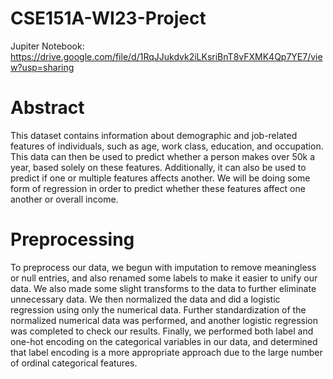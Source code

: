 # CSE151A-WI23-Project

Jupiter Notebook: https://drive.google.com/file/d/1RqJJukdvk2iLKsriBnT8vFXMK4Qp7YE7/view?usp=sharing

# Abstract
This dataset contains information about demographic and job-related features of individuals, such as age, work class, education, and occupation. This data can then be used to predict whether a person makes over 50k a year, based solely on these features. Additionally, it can also be used to predict if one or multiple features affects another. We will be doing some form of regression in order to predict whether these features affect one another or overall income.

# Preprocessing
To preprocess our data, we begun with imputation to remove meaningless or null entries, and also renamed some labels to make it easier to unify our data. We also made some slight transforms to the data to further eliminate unnecessary data. We then normalized the data and did a logistic regression using only the numerical data. Further standardization of the normalized numerical data was performed, and another logistic regression was completed to check our results. Finally, we performed both label and one-hot encoding on the categorical variables in our data, and determined that label encoding is a more appropriate approach due to the large number of ordinal categorical features. 
